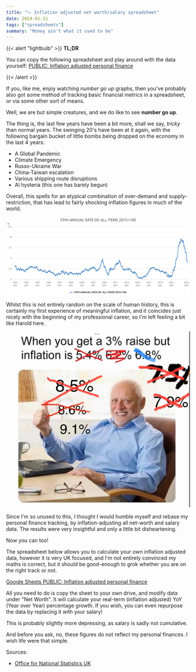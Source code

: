 ```yaml
---
title: "📉 Inflation adjusted net worth/salary spreadsheet"
date: 2024-01-21
tags: ["spreadsheets"]
summary: "Money ain't what it used to be"
---
```


{{< alert "lightbulb" >}}
**TL;DR**

You can copy the following spreadsheet and play around with the data yourself:
[PUBLIC: Inflation adjusted personal finance](https://docs.google.com/spreadsheets/d/1ZdCkdBwqU7dHfWr3AUOXHwwyKrXEODSAca4LGXAxuOg/edit?usp=sharing)

{{< /alert >}}

If you, like me, enjoy watching _number go up_ graphs, then you've probably also got some method of tracking basic financial metrics in a spreadsheet, or via some other sort of means.

Well, we are but simple creatures, and we do like to see **number go up**.

The thing is, the last few years have been a bit more, shall we say, _tricky_ than normal years.
The swinging 20's have been at it again, with the following bargain bucket of little bombs being dropped on the economy in the last 4 years:

- A Global Pandemic
- Climate Emergency
- Russo-Ukraine War
- China-Taiwan escalation
- Various shipping route disruptions
- AI hysteria (this one has barely begun)

Overall, this spells for an atypical combination of over-demand and supply-restriction, that has lead to fairly shocking inflation figures in much of the world.

![UK Inflation Data 1993-2023](./uk-cpi-inflation-30y.png "UK Inflation Data for the last 30 years. Source: [ons.gov.uk](https://www.ons.gov.uk/economy/inflationandpriceindices/timeseries/l55o/mm23)")

Whilst this is not entirely random on the scale of human history, this is certainly my first experience of meaningful inflation, and it coincides just nicely with the beginning of my professional career, so I'm left feeling a bit like Harold here.

![A man who received a 3% now cries about runaway inflation](./inflation-hurts-my-friend.jpeg "My thoughts exactly. Credit to [Liz Farmer](https://lizfarmer.substack.com/p/inflation-is-ruining-everything)")

Since I'm so unused to this, I thought I would humble myself and rebase my personal finance tracking, by inflation-adjusting all net-worth and salary data.
The results were very insightful and only a little bit disheartening.

Now you can too!

The spreadsheet below allows you to calculate your own inflation adjusted data, however it is very UK focused, and I'm not entirely convinced my maths is correct, but it should be good-enough to grok whether you are on the right track or not.

[Google Sheets PUBLIC: Inflation adjusted personal finance](https://docs.google.com/spreadsheets/d/1ZdCkdBwqU7dHfWr3AUOXHwwyKrXEODSAca4LGXAxuOg/edit?usp=sharing)

All you need to do is copy the sheet to your own drive, and modify data under "Net Worth".
It will calculate your real-term (inflation adjusted) YoY (Year over Year) percentage growth.
If you wish, you can even repurpose the data by replacing it with your salary!

This is probably slightly more depressing, as salary is sadly not cumulative.

And before you ask, no, these figures do not reflect my personal finances.
I wish life were that simple.

Sources:

- [Office for National Statistics UK](https://www.ons.gov.uk/economy/inflationandpriceindices/timeseries/l55o/mm23)
